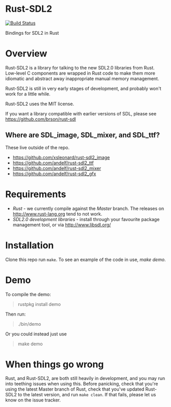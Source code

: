 # Rust-SDL2

[![Build Status](https://travis-ci.org/AngryLawyer/rust-sdl2.png?branch=master)](https://travis-ci.org/AngryLawyer/rust-sdl2)

Bindings for SDL2 in Rust

# Overview

Rust-SDL2 is a library for talking to the new SDL2.0 libraries from Rust. Low-level C components are wrapped in Rust code to make them more idiomatic and abstract away inappropriate manual memory management.

Rust-SDL2 is still in very early stages of development, and probably won't work for a little while.

Rust-SDL2 uses the MIT license.

If you want a library compatible with earlier versions of SDL, please see https://github.com/brson/rust-sdl

## Where are SDL_image, SDL_mixer, and SDL_ttf?

These live outside of the repo.

* https://github.com/xsleonard/rust-sdl2_image
* https://github.com/andelf/rust-sdl2_ttf
* https://github.com/andelf/rust-sdl2_mixer
* https://github.com/andelf/rust-sdl2_gfx

# Requirements

* *Rust* - we currently compile against the *Master* branch. The releases on http://www.rust-lang.org tend to not work.
* *SDL2.0  development libraries* - install through your favourite package management tool, or via http://www.libsdl.org/

# Installation
Clone this repo run `make`. To see an example of the code in use, *make demo*.

# Demo

To compile the demo:

> rustpkg install demo


Then run:

> ./bin/demo

Or you could instead just use

> make demo

# When things go wrong
Rust, and Rust-SDL2, are both still heavily in development, and you may run into teething issues when using this. Before panicking, check that you're using the latest Master branch of Rust, check that you've updated Rust-SDL2 to the latest version, and run `make clean`. If that fails, please let us know on the issue tracker.
